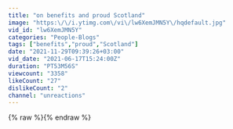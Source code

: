 ```yaml
---
title: "on benefits and proud Scotland"
image: "https:\/\/i.ytimg.com\/vi\/lw6XemJMN5Y\/hqdefault.jpg"
vid_id: "lw6XemJMN5Y"
categories: "People-Blogs"
tags: ["benefits","proud","Scotland"]
date: "2021-11-29T09:39:26+03:00"
vid_date: "2021-06-17T15:24:00Z"
duration: "PT53M56S"
viewcount: "3358"
likeCount: "27"
dislikeCount: "2"
channel: "unreactions"
---
```

{% raw %}{% endraw %}
